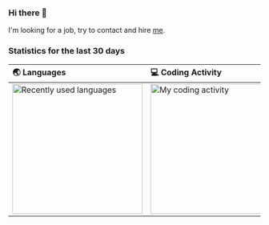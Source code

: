 ### Hi there 👋
<!--
I‘m a software engineer with the following experiences:
- golang,java,c
- distribution service
- service architecture
- scrum,devops
- open-source, dubbo-go committer
-->

I'm looking for a job, try to contact and hire [me](mailto:gelnyang@163.com).

### Statistics for the last 30 days
| 🌏 Languages | 💻 Coding Activity |
| :---------- | :------ |
| <img src="https://wakatime.com/share/@wongoo/e32662db-4a47-4a96-9aa6-c01ad2a05e8f.svg" alt="Recently used languages" height="260px" /> | <img src="https://wakatime.com/share/@wongoo/26ceb553-db33-44f9-b878-b157dcd4fc9d.svg" alt="My coding activity" height="260px" /> |

